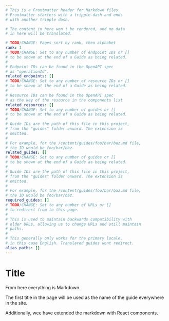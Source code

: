 ```yaml
---
# This is a Frontmatter header for Markdown files.
# Frontmatter starters with a tripple-dash and ends
# with another tripple dash.

# The content in here won't be rendered, and no data
# in here will be translated.

# TODO/CHANGE: Pages sort by rank, then alphabet
rank: 1
# TODO/CHANGE: Set to any number of endpoint IDs or []
# to be shown at the end of a Guide as being related.
#
# Endpoint IDs can be found in the OpenAPI spec
# as "operationId".
related_endpoints: []
# TODO/CHANGE: Set to any number of resource IDs or []
# to be shown at the end of a Guide as being related.
#
# Resource IDs can be found in the OpenAPI spec
# as the key of the resource in the components list
related_resources: []
# TODO/CHANGE: Set to any number of guides or []
# to be shown at the end of a Guide as being related.
#
# Guide IDs are the path of this file in this project,
# from the "guides" folder onward. The extension is
# omitted.
#
# For example, for the /content/guides/foo/bar/baz.md file,
# the ID would be foo/bar/baz.
related_guides: []
# TODO/CHANGE: Set to any number of guides or []
# to be shown at the end of a Guide as being related.
#
# Guide IDs are the path of this file in this project,
# from the "guides" folder onward. The extension is
# omitted.
#
# For example, for the /content/guides/foo/bar/baz.md file,
# the ID would be foo/bar/baz.
required_guides: []
# TODO/CHANGE: Set to any number of URLs or []
# to redirect from to this page.
#
# This is used to maintain backwards compatibility with
# older URLs, allowing us to change URLs and still maintain
# paths.
#
# This generally only works for the primary locale,
# in this case English. Translared guides wont redirect.
alias_paths: []
---
```


# Title

From here everything is Markdown.

The first title in the page will be used as the name of the guide everywhere in
the site.

Additionally, wee have extended the markdown with React components.